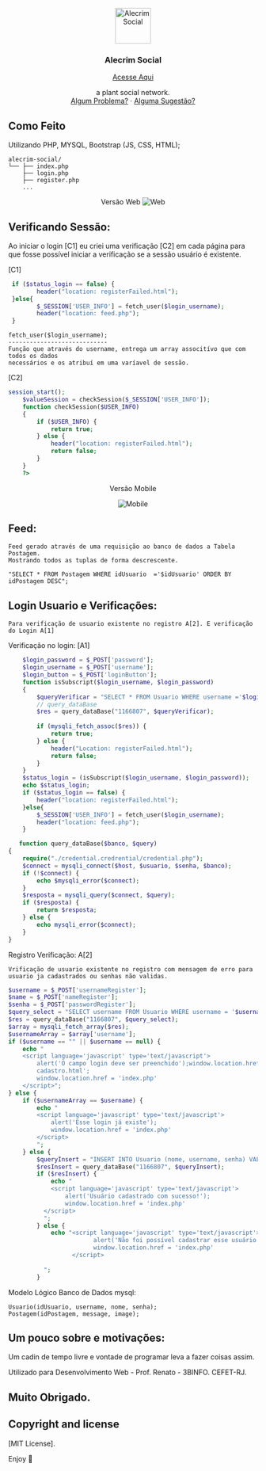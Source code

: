 <p align="center">
  <a href="http://serverboladao.eu5.org/">
    <img src="http://serverboladao.eu5.org/favicon.ico" alt="Alecrim Social" width=72 height=72>
  </a>
  
  <h3 align="center">Alecrim Social</h3>
  
  
<p align="center"><a href="http://serverboladao.eu5.org/">Acesse Aqui</a> </p>
  <p align="center">
    a plant social network.
    <br>
    <a href="https://reponame/issues/new?template=bug.md">Algum Problema?</a>
    ·
    <a href="https://reponame/issues/new?template=feature.md&labels=feature">Alguma Sugestão?</a>
  </p>
</p>




## Como Feito

Utilizando PHP, MYSQL, Bootstrap (JS, CSS, HTML);

```text
alecrim-social/
└── ├── index.php
    ├── login.php
    ├── register.php
    ...
```

<p align="center"> 
  Versão Web
  <img src="https://github.com/vvesly/alecrim-social/blob/master/screen-alecrim/Captura%20de%20tela%20de%202019-08-20%2000-32-36.png?raw=true" alt="Web">
</p>



## Verificando Sessão:

Ao iniciar o login [C1] eu criei uma verificação [C2] em cada página para que fosse possível iniciar a verificação se
a sessão usuário é existente.

[C1]
```php
 if ($status_login == false) {
        header("location: registerFailed.html");
 }else{
        $_SESSION['USER_INFO'] = fetch_user($login_username);
        header("location: feed.php");
 }

```

```text
fetch_user($login_username);
----------------------------
Função que através do username, entrega um array associtívo que com todos os dados
necessários e os atribuí em uma varíavel de sessão.

```




[C2]
```php
session_start();
    $valueSession = checkSession($_SESSION['USER_INFO']);
    function checkSession($USER_INFO)
    {
        if ($USER_INFO) {
            return true;
        } else {
            header("location: registerFailed.html");
            return false;
        }
    }
    ?>
```

<p align="center"> Versão Mobile </p>

<p align="center"> 
  <img src="https://github.com/vvesly/alecrim-social/blob/master/screen-alecrim/Captura%20de%20tela%20de%202019-08-20%2000-31-42.png?raw=true" alt="Mobile">
</p>

## Feed:
```text
Feed gerado através de uma requisição ao banco de dados a Tabela Postagem. 
Mostrando todos as tuplas de forma descrescente.
```

```mysql
"SELECT * FROM Postagem WHERE idUsuario  ='$idUsuario' ORDER BY idPostagem DESC";
```
## Login Usuario e Verificações:
```text
Para verificação de usuario existente no registro A[2]. E verificação do Login A[1]
```
Verificação no login:
[A1]
```php
    $login_password = $_POST['password'];
    $login_username = $_POST['username'];
    $login_button = $_POST['loginButton'];
    function isSubscript($login_username, $login_password)
    {
        $queryVerificar = "SELECT * FROM Usuario WHERE username ='$login_username' AND senha = '$login_password'";
        // query_dataBase
        $res = query_dataBase("1166807", $queryVerificar);
        
        if (mysqli_fetch_assoc($res)) {
            return true;
        } else {
            header("Location: registerFailed.html");
            return false;
        }
    }
    $status_login = (isSubscript($login_username, $login_password));
    echo $status_login;
    if ($status_login == false) {
        header("location: registerFailed.html");
    }else{
        $_SESSION['USER_INFO'] = fetch_user($login_username);
        header("location: feed.php");
    }

```

```php
   function query_dataBase($banco, $query)
{
    require("./credential.credrential/credential.php");
    $connect = mysqli_connect($host, $usuario, $senha, $banco);
    if (!$connect) {
        echo $mysqli_error($connect);
    }
    $resposta = mysqli_query($connect, $query);
    if ($resposta) {
        return $resposta;
    } else {
        echo mysqli_error($connect);
    }
}
```

Registro Verificação:
A[2] 
```text
Vrificação de usuario existente no registro com mensagem de erro para usuario ja cadastrados ou senhas não validas.
```

```php
$username = $_POST['usernameRegister'];
$name = $_POST['nameRegister'];
$senha = $_POST['passwordRegister'];
$query_select = "SELECT username FROM Usuario WHERE username = '$username'";
$res = query_dataBase("1166807", $query_select);
$array = mysqli_fetch_array($res);
$usernameArray = $array['username'];
if ($username == "" || $username == null) {
    echo "
    <script language='javascript' type='text/javascript'>
        alert('O campo login deve ser preenchido');window.location.href='
        cadastro.html';
        window.location.href = 'index.php'
    </script>";
} else {
    if ($usernameArray == $username) {
        echo "
        <script language='javascript' type='text/javascript'>
            alert('Esse login já existe');
            window.location.href = 'index.php'
        </script>
        ";
    } else {
        $queryInsert = "INSERT INTO Usuario (nome, username, senha) VALUES ('$name','$username','$senha')";
        $resInsert = query_dataBase("1166807", $queryInsert);
        if ($resInsert) {
            echo " 
            <script language='javascript' type='text/javascript'>
                alert('Usuário cadastrado com sucesso!');
                window.location.href = 'index.php'
          </script>
          ";
        } else {
            echo "<script language='javascript' type='text/javascript'>
                        alert('Não foi possível cadastrar esse usuário')
                        window.location.href = 'index.php'
                  </script>
          
          ";
        }
```







Modelo Lógico Banco de Dados mysql:

```text
Usuario(idUsuario, username, nome, senha);
Postagem(idPostagem, message, image);
```

## Um pouco sobre e motivações:

Um cadin de tempo livre e vontade de programar leva a fazer coisas assim.

Utilizado para Desenvolvimento Web - Prof. Renato - 3BINFO. CEFET-RJ.


## Muito Obrigado.


## Copyright and license

[MIT License].

Enjoy :metal:
